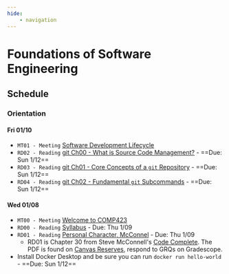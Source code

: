```yaml
---
hide:
    - navigation
---
```


# Foundations of Software Engineering

## Schedule

### Orientation

#### Fri 01/10

* `MT01 - Meeting` [Software Development Lifecycle](/meetings/2025_01_10/)
* `RD02 - Reading` [git Ch00 - What is Source Code Management?](/resources/git/ch0-introduction/) - ==Due: Sun 1/12== 
* `RD03 - Reading` [git Ch01 - Core Concepts of a `git` Repository](/resources/git/ch1-git-structure/)  - ==Due: Sun 1/12== 
* `RD04 - Reading` [git Ch02 - Fundamental `git` Subcommands](/resources/git/ch2-git-fundamental-subcommands/) - ==Due: Sun 1/12== 

#### Wed 01/08

* `MT00 - Meeting` [Welcome to COMP423](/meetings/2025_01_08/)
* `RD00 - Reading` [Syllabus](/resources/syllabus.md) - Due: Thu 1/09
* `RD01 - Reading` [Personal Character, McConnel](https://canvas.unc.edu) - Due: Thu 1/09 
    * RD01 is Chapter 30 from Steve McConnell's [Code Complete](https://www.amazon.com/Code-Complete-Practical-Handbook-Construction/dp/0735619670). The PDF is found on [Canvas Reserves](https://canvas.unc.edu), respond to GRQs on Gradescope.
* Install Docker Desktop and be sure you can run `docker run hello-world` - ==Due: Sun 1/12== 
